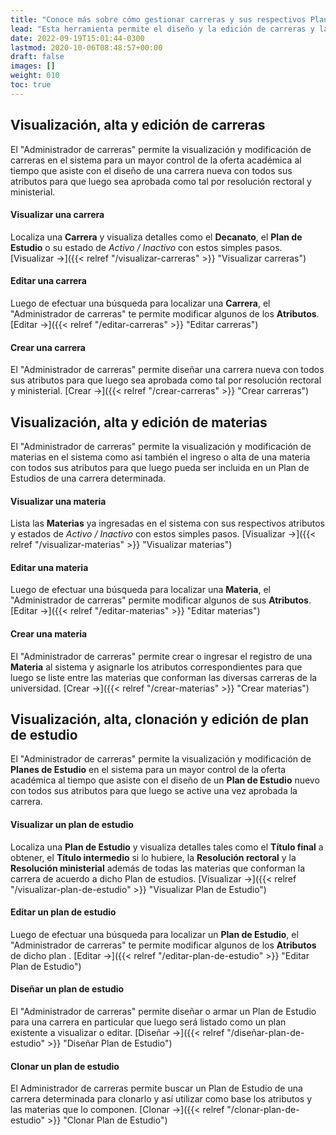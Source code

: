 ```yaml
---
title: "Conoce más sobre cómo gestionar carreras y sus respectivos Planes de Estudio."
lead: "Esta herramienta permite el diseño y la edición de carreras y la configuración de los Planes de Estudio para un mayor control de la oferta académica."
date: 2022-09-19T15:01:44-0300
lastmod: 2020-10-06T08:48:57+00:00
draft: false
images: []
weight: 010
toc: true
---
```


## Visualización, alta y edición de carreras

El "Administrador de carreras" permite la visualización y modificación de carreras en el sistema para un mayor control de la oferta académica al tiempo que asiste con el diseño de una carrera nueva con todos sus atributos para que luego sea aprobada como tal por resolución rectoral y ministerial.

#### Visualizar una carrera

Localiza una **Carrera** y visualiza detalles como el **Decanato**, el **Plan de Estudio** o su estado de *Activo / Inactivo* con estos simples pasos. [Visualizar →]({{< relref "/visualizar-carreras" >}} "Visualizar carreras")



#### Editar una carrera

Luego de efectuar una búsqueda para localizar una **Carrera**, el "Administrador de carreras" te permite modificar algunos de los **Atributos**. [Editar →]({{< relref "/editar-carreras" >}} "Editar carreras")



#### Crear una carrera

El "Administrador de carreras" permite diseñar una carrera nueva con todos sus atributos para que luego sea aprobada como tal por resolución rectoral y ministerial. [Crear →]({{< relref "/crear-carreras" >}} "Crear carreras")

## Visualización, alta y edición de materias

El "Administrador de carreras" permite la visualización y modificación de materias en el sistema como así también el ingreso o alta de una materia con todos sus atributos para que luego pueda ser incluida en un Plan de Estudios de una carrera determinada.

#### Visualizar una materia

Lista las **Materias** ya ingresadas en el sistema con sus respectivos atributos y estados de *Activo / Inactivo* con estos simples pasos. [Visualizar →]({{< relref "/visualizar-materias" >}} "Visualizar materias")

#### Editar una materia

Luego de efectuar una búsqueda para localizar una **Materia**, el "Administrador de carreras" permite modificar algunos de sus **Atributos**. [Editar →]({{< relref "/editar-materias" >}} "Editar materias")


#### Crear una materia

El "Administrador de carreras" permite crear o ingresar el registro de una **Materia** al sistema y asignarle los atributos correspondientes para que luego se liste entre las materias que conforman las diversas carreras de la universidad. [Crear →]({{< relref "/crear-materias" >}} "Crear materias")


## Visualización, alta, clonación y edición de plan de estudio

El "Administrador de carreras" permite la visualización y modificación de **Planes de Estudio** en el sistema para un mayor control de la oferta académica al tiempo que asiste con el diseño de un **Plan de Estudio** nuevo con todos sus atributos para que luego se active una vez aprobada la carrera.

#### Visualizar un plan de estudio

Localiza una **Plan de Estudio** y visualiza detalles tales como el **Título final** a obtener, el **Título intermedio** si lo hubiere, la **Resolución rectoral** y la **Resolución ministerial** además de todas las materias que conforman la carrera de acuerdo a dicho Plan de estudios. [Visualizar →]({{< relref "/visualizar-plan-de-estudio" >}} "Visualizar Plan de Estudio")

#### Editar un plan de estudio

Luego de efectuar una búsqueda para localizar un **Plan de Estudio**, el "Administrador de carreras" te permite modificar algunos de los **Atributos** de dicho plan . [Editar →]({{< relref "/editar-plan-de-estudio" >}} "Editar Plan de Estudio")

#### Diseñar un plan de estudio

El "Administrador de carreras" permite diseñar o armar un Plan de Estudio para una carrera en particular que luego será listado como un plan existente a visualizar o editar. [Diseñar →]({{< relref "/diseñar-plan-de-estudio" >}} "Diseñar Plan de Estudio")

#### Clonar un plan de estudio

El Administrador de carreras permite buscar un Plan de Estudio de una carrera determinada para clonarlo y así utilizar como base los atributos y las materias que lo componen. [Clonar →]({{< relref "/clonar-plan-de-estudio" >}} "Clonar Plan de Estudio")